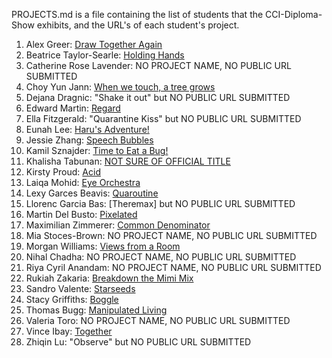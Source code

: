 PROJECTS.md is a file containing the list of students that the CCI-Diploma-Show exhibits, and the URL's of each student's project.

1. Alex Greer: [Draw Together Again](https://draw-together-again.glitch.me/)
1. Beatrice Taylor-Searle: [Holding Hands](https://holding-hands2.glitch.me/)
1. Catherine Rose Lavender: NO PROJECT NAME, NO PUBLIC URL SUBMITTED
1. Choy Yun Jann: [When we touch, a tree grows](https://when-our-hands-touch.glitch.me/)
1. Dejana Dragnic: "Shake it out" but NO PUBLIC URL SUBMITTED
1. Edward Martin: [Regard](https://2020-06-06-regard-socket-app.glitch.me/)
1. Ella Fitzgerald: "Quarantine Kiss" but NO PUBLIC URL SUBMITTED
1. Eunah Lee: [Haru's Adventure!](https://eunah-lee-storybook5-6.glitch.me/)
1. Jessie Zhang: [Speech Bubbles](https://speech-bubbles.glitch.me/)
1. Kamil Sznajder: [Time to Eat a Bug!](https://time-to-eat.glitch.me/)
1. Khalisha Tabunan: [NOT SURE OF OFFICIAL TITLE](https://testkitsc.glitch.me/)
1. Kirsty Proud: [Acid](https://acid-with-highscore.glitch.me)
1. Laiqa Mohid: [Eye Orchestra](https://eye-orchestra-final.glitch.me/)
1. Lexy Garces Beavis: [Quaroutine](https://quaroutine-the-game1.glitch.me/)
1. Llorenc Garcia Bas: [Theremax] but NO PUBLIC URL SUBMITTED
1. Martin Del Busto: [Pixelated](https://pixelated.glitch.me/)
1. Maximilian Zimmerer: [Common Denominator](https://common-denominator.glitch.me/)
1. Mia Stoces-Brown: NO PROJECT NAME, NO PUBLIC URL SUBMITTED
1. Morgan Williams: [Views from a Room](https://views-from-a-room.glitch.me/)
1. Nihal Chadha: NO PROJECT NAME, NO PUBLIC URL SUBMITTED
1. Riya Cyril Anandam: NO PROJECT NAME, NO PUBLIC URL SUBMITTED
1. Rukiah Zakaria: [Breakdown the Mimi Mix](https://breakdown-the-mimi-mix.glitch.me/)
1. Sandro Valente: [Starseeds](https://starseeds-.glitch.me/)
1. Stacy Griffiths: [Boggle](https://dog-game-website-.glitch.me/)
1. Thomas Bugg: [Manipulated Living](https://manipulated-living.glitch.me/)
1. Valeria Toro: NO PROJECT NAME, NO PUBLIC URL SUBMITTED
1. Vince Ibay: [Together](https://rainbowcanvas-4.glitch.me/)
1. Zhiqin Lu: "Observe" but NO PUBLIC URL SUBMITTED
